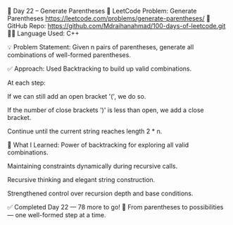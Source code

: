 📅 Day 22 – Generate Parentheses
🔗 LeetCode Problem: Generate Parentheses  https://leetcode.com/problems/generate-parentheses/
📁 GitHub Repo: https://github.com/Mdraihanahmad/100-days-of-leetcode.git
👨‍💻 Language Used: C++

💡 Problem Statement:
Given n pairs of parentheses, generate all combinations of well-formed parentheses.

✅ Approach:
Used Backtracking to build up valid combinations.

At each step:

If we can still add an open bracket '(', we do so.

If the number of close brackets ')' is less than open, we add a close bracket.

Continue until the current string reaches length 2 * n.

🧠 What I Learned:
Power of backtracking for exploring all valid combinations.

Maintaining constraints dynamically during recursive calls.

Recursive thinking and elegant string construction.

Strengthened control over recursion depth and base conditions.

✅ Completed Day 22 — 78 more to go!
🧩 From parentheses to possibilities — one well-formed step at a time. 